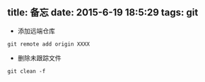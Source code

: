 title:  备忘
date: 2015-6-19 18:5:29
tags: git
---
* 添加远端仓库
```
git remote add origin XXXX
```
* 删除未跟踪文件
```
git clean -f
```

